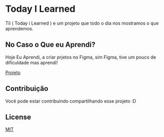 # Today I Learned

Til ( Today i Learned ) e um projeto que todo o dia nos mostramos o que aprendemos.

## No Caso o Que eu Aprendi?

Hoje Eu Aprendi, a criar prjetos no Figma, sim Figma, tive um pouco de dificuldade mas aprendi!

[Projeto](https://www.figma.com/file/qtCsQzndbzsm8ydQIzoDcC/Untitled?node-id=0%3A1)


## Contribuição

Você pode estar contribuindo compartilhando esse projeto :D

## License
[MIT](https://choosealicense.com/licenses/mit/)